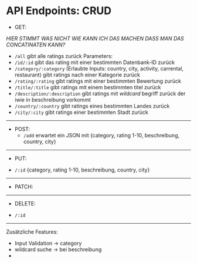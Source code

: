 # API Endpoints: CRUD

- GET:

*HIER STIMMT WAS NICHT WIE KANN ICH DAS MACHEN DASS MAN DAS CONCATINATEN KANN?*

- `/all` gibt alle ratings zurück
Parameters:
- `/id/:id` gibt das rating mit einer bestimmten Datenbank-ID zurück
- `/category/:category` (Erlaubte Inputs: country, city, activity, carrental, restaurant) gibt ratings nach einer Kategorie zurück
- `/rating/:rating` gibt ratings mit einer bestimmten Bewertung zurück
- `/title/:title` gibt ratings mit einem bestimmten titel zurück
- `/description/:description` gibt ratings mit *wildcard* begriff zurück der iwie in beschreibung vorkommt
- `/country/:country` gibt ratings eines bestimmten Landes zurück
- `/city/:city` gibt ratings einer bestimmten Stadt zurück
---
- POST:
    - `/add` erwartet ein JSON mit {category, rating 1-10, beschreibung, country, city}
---
- PUT:

- `/:id` {category, rating 1-10, beschreibung, country, city}
---
- PATCH:
---
- DELETE:

- `/:id`
---

Zusätzliche Features:
- Input Validation -> category
- wildcard suche -> bei beschreibung
- 
